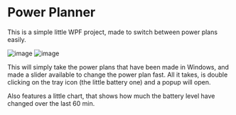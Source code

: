 # Power Planner

This is a simple little WPF project, made to switch between power plans easily.

![image](https://user-images.githubusercontent.com/22596587/133304047-b2ab71e2-accf-4c7d-a89a-8d7463bdf486.png)
![image](https://user-images.githubusercontent.com/22596587/133304131-e653ba06-074e-4597-81ed-80cc9fbe6965.png)

This will simply take the power plans that have been made in Windows, and made a slider available to change the power plan fast.
All it takes, is double clicking on the tray icon (the little battery one) and a popup will open.

Also features a little chart, that shows how much the battery level have changed over the last 60 min.
